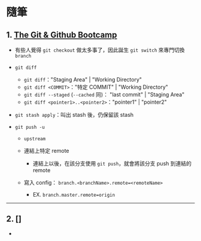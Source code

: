 ###### <!-- ref -->

[the git & github bootcamp]: https://www.udemy.com/course/git-and-github-bootcamp/learn/lecture/24507864?start=0#overview

 <!-- ref -->

# 隨筆

## 1. [The Git & Github Bootcamp]

- 有些人覺得 `git checkout` 做太多事了，因此誕生 `git switch` 來專門切換 `branch`

- `git diff`

  - `git diff`："Staging Area" | "Working Directory"
  - `git diff <COMMIT>`："特定 COMMIT" | "Working Directory"
  - `git diff --staged` (`--cached` 同)： "last commit" | "Staging Area"
  - `git diff <pointer1>..<pointer2>`："pointer1" | "pointer2"

- `git stash apply`：叫出 stash 後，仍保留該 stash

- `git push -u`

  - `upstream`
  - 連結上特定 remote

    - 連結上以後，在該分支使用 `git push`，就會將該分支 push 到連結的 remote

  - 寫入 config： `branch.<branchName>.remote=<remoteName>`
    - EX. `branch.master.remote=origin`

---

## 2. []

-
